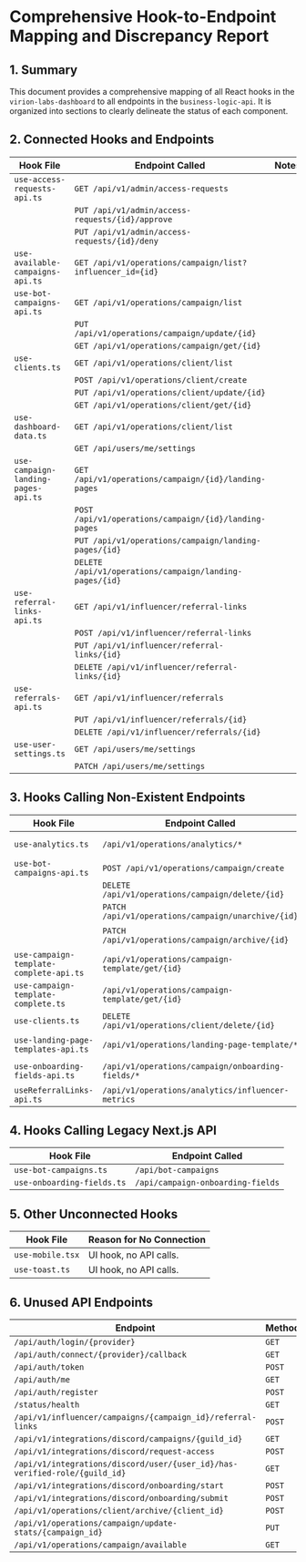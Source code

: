 # Comprehensive Hook-to-Endpoint Mapping and Discrepancy Report

## 1. Summary

This document provides a comprehensive mapping of all React hooks in the `virion-labs-dashboard` to all endpoints in the `business-logic-api`. It is organized into sections to clearly delineate the status of each component.

## 2. Connected Hooks and Endpoints

| Hook File | Endpoint Called | Notes |
|---|---|---|
| `use-access-requests-api.ts` | `GET /api/v1/admin/access-requests` | |
| | `PUT /api/v1/admin/access-requests/{id}/approve` | |
| | `PUT /api/v1/admin/access-requests/{id}/deny` | |
| `use-available-campaigns-api.ts` | `GET /api/v1/operations/campaign/list?influencer_id={id}` | |
| `use-bot-campaigns-api.ts` | `GET /api/v1/operations/campaign/list` | |
| | `PUT /api/v1/operations/campaign/update/{id}` | |
| | `GET /api/v1/operations/campaign/get/{id}` | |
| `use-clients.ts` | `GET /api/v1/operations/client/list` | |
| | `POST /api/v1/operations/client/create` | |
| | `PUT /api/v1/operations/client/update/{id}` | |
| | `GET /api/v1/operations/client/get/{id}` | |
| `use-dashboard-data.ts` | `GET /api/v1/operations/client/list` | |
| | `GET /api/users/me/settings` | |
| `use-campaign-landing-pages-api.ts` | `GET /api/v1/operations/campaign/{id}/landing-pages` | |
| | `POST /api/v1/operations/campaign/{id}/landing-pages` | |
| | `PUT /api/v1/operations/campaign/landing-pages/{id}` | |
| | `DELETE /api/v1/operations/campaign/landing-pages/{id}` | |
| `use-referral-links-api.ts` | `GET /api/v1/influencer/referral-links` | |
| | `POST /api/v1/influencer/referral-links` | |
| | `PUT /api/v1/influencer/referral-links/{id}` | |
| | `DELETE /api/v1/influencer/referral-links/{id}` | |
| `use-referrals-api.ts` | `GET /api/v1/influencer/referrals` | |
| | `PUT /api/v1/influencer/referrals/{id}` | |
| | `DELETE /api/v1/influencer/referrals/{id}` | |
| `use-user-settings.ts` | `GET /api/users/me/settings` | |
| | `PATCH /api/users/me/settings` | |

## 3. Hooks Calling Non-Existent Endpoints

| Hook File | Endpoint Called | Notes |
|---|---|---|
| `use-analytics.ts` | `/api/v1/operations/analytics/*` | Endpoint group does not exist. |
| `use-bot-campaigns-api.ts` | `POST /api/v1/operations/campaign/create` | |
| | `DELETE /api/v1/operations/campaign/delete/{id}` | |
| | `PATCH /api/v1/operations/campaign/unarchive/{id}` | |
| | `PATCH /api/v1/operations/campaign/archive/{id}` | Exists as `POST /client/archive/{id}`. |
| `use-campaign-template-complete-api.ts` | `/api/v1/operations/campaign-template/get/{id}` | |
| `use-campaign-template-complete.ts` | `/api/v1/operations/campaign-template/get/{id}` | |
| `use-clients.ts` | `DELETE /api/v1/operations/client/delete/{id}` | |
| `use-landing-page-templates-api.ts` | `/api/v1/operations/landing-page-template/*` | Endpoint group does not exist. |
| `use-onboarding-fields-api.ts` | `/api/v1/operations/campaign/onboarding-fields/*` | Endpoint group does not exist. |
| `useReferralLinks-api.ts` | `/api/v1/operations/analytics/influencer-metrics` | |

## 4. Hooks Calling Legacy Next.js API

| Hook File | Endpoint Called |
|---|---|
| `use-bot-campaigns.ts` | `/api/bot-campaigns` |
| `use-onboarding-fields.ts` | `/api/campaign-onboarding-fields` |

## 5. Other Unconnected Hooks

| Hook File | Reason for No Connection |
|---|---|
| `use-mobile.tsx` | UI hook, no API calls. |
| `use-toast.ts` | UI hook, no API calls. |

## 6. Unused API Endpoints

| Endpoint | Method | Router File |
|---|---|---|
| `/api/auth/login/{provider}` | `GET` | `auth.py` |
| `/api/auth/connect/{provider}/callback` | `GET` | `auth.py` |
| `/api/auth/token` | `POST` | `auth.py` |
| `/api/auth/me` | `GET` | `auth.py` |
| `/api/auth/register` | `POST` | `auth.py` |
| `/status/health` | `GET` | `health.py` |
| `/api/v1/influencer/campaigns/{campaign_id}/referral-links` | `POST` | `influencer.py` |
| `/api/v1/integrations/discord/campaigns/{guild_id}` | `GET` | `integrations.py` |
| `/api/v1/integrations/discord/request-access` | `POST` | `integrations.py` |
| `/api/v1/integrations/discord/user/{user_id}/has-verified-role/{guild_id}` | `GET` | `integrations.py` |
| `/api/v1/integrations/discord/onboarding/start` | `POST` | `integrations.py` |
| `/api/v1/integrations/discord/onboarding/submit` | `POST` | `integrations.py` |
| `/api/v1/operations/client/archive/{client_id}` | `POST` | `operations.py` |
| `/api/v1/operations/campaign/update-stats/{campaign_id}` | `PUT` | `operations.py` |
| `/api/v1/operations/campaign/available` | `GET` | `operations.py` |